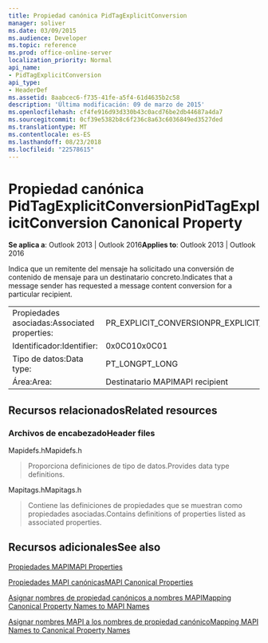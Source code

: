 ```yaml
---
title: Propiedad canónica PidTagExplicitConversion
manager: soliver
ms.date: 03/09/2015
ms.audience: Developer
ms.topic: reference
ms.prod: office-online-server
localization_priority: Normal
api_name:
- PidTagExplicitConversion
api_type:
- HeaderDef
ms.assetid: 8aabcec6-f735-41fe-a5f4-61d4635b2c58
description: 'Última modificación: 09 de marzo de 2015'
ms.openlocfilehash: cf4fe916d93d330b43c0acd76be2db44687a4da7
ms.sourcegitcommit: 0cf39e5382b8c6f236c8a63c6036849ed3527ded
ms.translationtype: MT
ms.contentlocale: es-ES
ms.lasthandoff: 08/23/2018
ms.locfileid: "22578615"
---
```

# <a name="pidtagexplicitconversion-canonical-property"></a><span data-ttu-id="e46fc-103">Propiedad canónica PidTagExplicitConversion</span><span class="sxs-lookup"><span data-stu-id="e46fc-103">PidTagExplicitConversion Canonical Property</span></span>

  
  
<span data-ttu-id="e46fc-104">**Se aplica a**: Outlook 2013 | Outlook 2016</span><span class="sxs-lookup"><span data-stu-id="e46fc-104">**Applies to**: Outlook 2013 | Outlook 2016</span></span> 
  
<span data-ttu-id="e46fc-105">Indica que un remitente del mensaje ha solicitado una conversión de contenido de mensaje para un destinatario concreto.</span><span class="sxs-lookup"><span data-stu-id="e46fc-105">Indicates that a message sender has requested a message content conversion for a particular recipient.</span></span>
  
|||
|:-----|:-----|
|<span data-ttu-id="e46fc-106">Propiedades asociadas:</span><span class="sxs-lookup"><span data-stu-id="e46fc-106">Associated properties:</span></span>  <br/> |<span data-ttu-id="e46fc-107">PR_EXPLICIT_CONVERSION</span><span class="sxs-lookup"><span data-stu-id="e46fc-107">PR_EXPLICIT_CONVERSION</span></span>  <br/> |
|<span data-ttu-id="e46fc-108">Identificador:</span><span class="sxs-lookup"><span data-stu-id="e46fc-108">Identifier:</span></span>  <br/> |<span data-ttu-id="e46fc-109">0x0C01</span><span class="sxs-lookup"><span data-stu-id="e46fc-109">0x0C01</span></span>  <br/> |
|<span data-ttu-id="e46fc-110">Tipo de datos:</span><span class="sxs-lookup"><span data-stu-id="e46fc-110">Data type:</span></span>  <br/> |<span data-ttu-id="e46fc-111">PT_LONG</span><span class="sxs-lookup"><span data-stu-id="e46fc-111">PT_LONG</span></span>  <br/> |
|<span data-ttu-id="e46fc-112">Área:</span><span class="sxs-lookup"><span data-stu-id="e46fc-112">Area:</span></span>  <br/> |<span data-ttu-id="e46fc-113">Destinatario MAPI</span><span class="sxs-lookup"><span data-stu-id="e46fc-113">MAPI recipient</span></span>  <br/> |
   
## <a name="related-resources"></a><span data-ttu-id="e46fc-114">Recursos relacionados</span><span class="sxs-lookup"><span data-stu-id="e46fc-114">Related resources</span></span>

### <a name="header-files"></a><span data-ttu-id="e46fc-115">Archivos de encabezado</span><span class="sxs-lookup"><span data-stu-id="e46fc-115">Header files</span></span>

<span data-ttu-id="e46fc-116">Mapidefs.h</span><span class="sxs-lookup"><span data-stu-id="e46fc-116">Mapidefs.h</span></span>
  
> <span data-ttu-id="e46fc-117">Proporciona definiciones de tipo de datos.</span><span class="sxs-lookup"><span data-stu-id="e46fc-117">Provides data type definitions.</span></span>
    
<span data-ttu-id="e46fc-118">Mapitags.h</span><span class="sxs-lookup"><span data-stu-id="e46fc-118">Mapitags.h</span></span>
  
> <span data-ttu-id="e46fc-119">Contiene las definiciones de propiedades que se muestran como propiedades asociadas.</span><span class="sxs-lookup"><span data-stu-id="e46fc-119">Contains definitions of properties listed as associated properties.</span></span>
    
## <a name="see-also"></a><span data-ttu-id="e46fc-120">Recursos adicionales</span><span class="sxs-lookup"><span data-stu-id="e46fc-120">See also</span></span>



[<span data-ttu-id="e46fc-121">Propiedades MAPI</span><span class="sxs-lookup"><span data-stu-id="e46fc-121">MAPI Properties</span></span>](mapi-properties.md)
  
[<span data-ttu-id="e46fc-122">Propiedades MAPI canónicas</span><span class="sxs-lookup"><span data-stu-id="e46fc-122">MAPI Canonical Properties</span></span>](mapi-canonical-properties.md)
  
[<span data-ttu-id="e46fc-123">Asignar nombres de propiedad canónicos a nombres MAPI</span><span class="sxs-lookup"><span data-stu-id="e46fc-123">Mapping Canonical Property Names to MAPI Names</span></span>](mapping-canonical-property-names-to-mapi-names.md)
  
[<span data-ttu-id="e46fc-124">Asignar nombres MAPI a los nombres de propiedad canónico</span><span class="sxs-lookup"><span data-stu-id="e46fc-124">Mapping MAPI Names to Canonical Property Names</span></span>](mapping-mapi-names-to-canonical-property-names.md)

